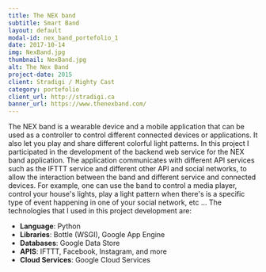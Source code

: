 ```yaml
---
title: The NEX band
subtitle: Smart Band
layout: default
modal-id: nex_band_portefolio_1
date: 2017-10-14
img: NexBand.jpg
thumbnail: NexBand.jpg
alt: The Nex Band
project-date: 2015
client: Stradigi / Mighty Cast
category: portefolio
client_url: http://stradigi.ca
banner_url: https://www.thenexband.com/
---
```


The NEX band is a wearable device and a mobile application that can be used as a controller to control
different connected devices or applications. It also let you play and share different colorful light patterns.
In this project I participated in the development of the backend web service for the NEX band application.
The application communicates with different API services such as the IFTTT service and different other API and social networks,
to allow the interaction between the band and different service and connected devices. For example, one can use the band
to control a media player, control your house's lights, play a light pattern when there's is a specific type of
event happening in one of your social network, etc ... The technologies that I used in this project development are:

- **Language**: Python
- **Libraries**: Bottle (WSGI), Google App Engine
- **Databases**: Google Data Store
- **APIS**: IFTTT, Facebook, Instagram, and more
- **Cloud Services**: Google Cloud Services